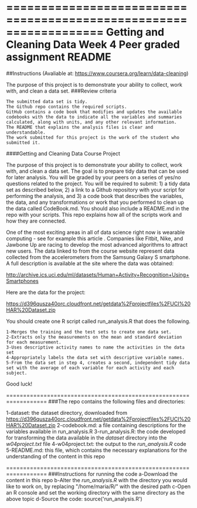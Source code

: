 ==================================================================
Getting and Cleaning Data
Week 4
Peer graded assignment
README
==================================================================
##Instructions 
(Avaliable at: https://www.coursera.org/learn/data-cleaning)

The purpose of this project is to demonstrate your ability to collect, work with, and clean a data set.
###Review criteria

    The submitted data set is tidy.
    The Github repo contains the required scripts.
    GitHub contains a code book that modifies and updates the available codebooks with the data to indicate all the variables and summaries calculated, along with units, and any other relevant information.
    The README that explains the analysis files is clear and understandable.
    The work submitted for this project is the work of the student who submitted it.

####Getting and Cleaning Data Course Project

The purpose of this project is to demonstrate your ability to collect, work with, and clean a data set. The goal is to prepare tidy data that can be used for later analysis. You will be graded by your peers on a series of yes/no questions related to the project. You will be required to submit: 1) a tidy data set as described below, 2) a link to a Github repository with your script for performing the analysis, and 3) a code book that describes the variables, the data, and any transformations or work that you performed to clean up the data called CodeBook.md. You should also include a README.md in the repo with your scripts. This repo explains how all of the scripts work and how they are connected.

One of the most exciting areas in all of data science right now is wearable computing - see for example this article . Companies like Fitbit, Nike, and Jawbone Up are racing to develop the most advanced algorithms to attract new users. The data linked to from the course website represent data collected from the accelerometers from the Samsung Galaxy S smartphone. A full description is available at the site where the data was obtained:

http://archive.ics.uci.edu/ml/datasets/Human+Activity+Recognition+Using+Smartphones

Here are the data for the project:

https://d396qusza40orc.cloudfront.net/getdata%2Fprojectfiles%2FUCI%20HAR%20Dataset.zip

You should create one R script called run_analysis.R that does the following.

    1-Merges the training and the test sets to create one data set.
    2-Extracts only the measurements on the mean and standard deviation for each measurement.
    3-Uses descriptive activity names to name the activities in the data set
    4-Appropriately labels the data set with descriptive variable names.
    5-From the data set in step 4, creates a second, independent tidy data set with the average of each variable for each activity and each subject.

Good luck!

==================================================================
###The repo contains the following files and directories:

1-dataset: the dataset directory, downloaded from https://d396qusza40orc.cloudfront.net/getdata%2Fprojectfiles%2FUCI%20HAR%20Dataset.zip
2-codebook.md: a file containing descriptions for the variables available in run_analysis.R
3-run_analysis.R: the code developed for transforming the data available in the *dataset* directory into the *w04project.txt* file
4-w04project.txt: the output to the *run_analysis.R* code
5-README.md: this file, which contains the necessary explanations for the understanding of the content in this repo

==================================================================
###Instructions for running the code
a-Download the content in this repo
b-Alter the *run_analysis.R* with the directory you would like to work on, by replacing "/home/maria/R/" with the desired path
c-Open an R console and set the working directory with the same directory as the above topic
d-Source the code: source('run_analysis.R')
